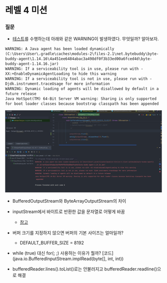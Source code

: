 # 레벨 4 미션

### 질문
* [테스트](study.IOStreamTest.OutputStream_학습_테스트.BufferedOutputStream을_사용하면_버퍼링이_가능하다)를 수행하는데 아래와 같은 WARNING이 발생하였다. 무엇일까?
알아보자.  

```text
WARNING: A Java agent has been loaded dynamically (C:\Users\User\.gradle\caches\modules-2\files-2.1\net.bytebuddy\byte-buddy-agent\1.14.16\4a451ee6484abac3a498df0f3b33ed00a6fced4d\byte-buddy-agent-1.14.16.jar)
WARNING: If a serviceability tool is in use, please run with -XX:+EnableDynamicAgentLoading to hide this warning
WARNING: If a serviceability tool is not in use, please run with -Djdk.instrument.traceUsage for more information
WARNING: Dynamic loading of agents will be disallowed by default in a future release
Java HotSpot(TM) 64-Bit Server VM warning: Sharing is only supported for boot loader classes because bootstrap classpath has been appended
```
![img.png](img.png)

* BufferedOutputStream와 ByteArrayOutputStream의 차이
* inputStream에서 바이트로 반환한 값을 문자열로 어떻게 바꿈
  * [참고](https://www.baeldung.com/convert-input-stream-to-string)
* 버퍼 크기를 지정하지 않으면 버퍼의 기본 사이즈는 얼마일까?
  * DEFAULT_BUFFER_SIZE = 8192
* while (true) 대신 for(; ;) 사용하는 이유가 뭘까? [코드](java.io.BufferedInputStream.implRead(byte[], int, int))


* bufferedReader.lines().toList()로는 안불러지고 bufferedReader.readline()으로 해결
